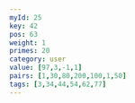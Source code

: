 ```yaml
---
myId: 25
key: 42
pos: 63
weight: 1
primes: 20
category: user
value: [97,3,-1,1]
pairs: [1,30,80,200,100,1,50]
tags: [3,34,44,54,62,77]
---
```

